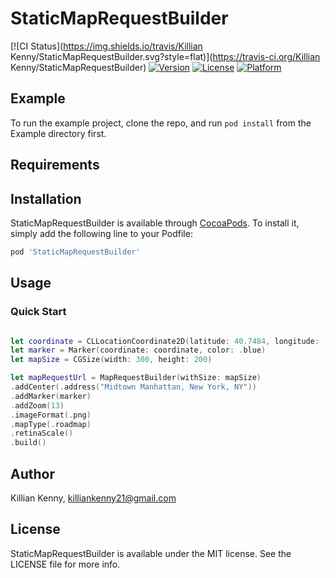 # StaticMapRequestBuilder

[![CI Status](https://img.shields.io/travis/Killian Kenny/StaticMapRequestBuilder.svg?style=flat)](https://travis-ci.org/Killian Kenny/StaticMapRequestBuilder)
[![Version](https://img.shields.io/cocoapods/v/StaticMapRequestBuilder.svg?style=flat)](https://cocoapods.org/pods/StaticMapRequestBuilder)
[![License](https://img.shields.io/cocoapods/l/StaticMapRequestBuilder.svg?style=flat)](https://cocoapods.org/pods/StaticMapRequestBuilder)
[![Platform](https://img.shields.io/cocoapods/p/StaticMapRequestBuilder.svg?style=flat)](https://cocoapods.org/pods/StaticMapRequestBuilder)

## Example

To run the example project, clone the repo, and run `pod install` from the Example directory first.

## Requirements

## Installation

StaticMapRequestBuilder is available through [CocoaPods](https://cocoapods.org). To install
it, simply add the following line to your Podfile:

```ruby
pod 'StaticMapRequestBuilder'
```

## Usage

### Quick Start

```swift

let coordinate = CLLocationCoordinate2D(latitude: 40.7484, longitude: -73.9857)
let marker = Marker(coordinate: coordinate, color: .blue)
let mapSize = CGSize(width: 300, height: 200)

let mapRequestUrl = MapRequestBuilder(withSize: mapSize)
.addCenter(.address("Midtown Manhattan, New York, NY"))
.addMarker(marker)
.addZoom(13)
.imageFormat(.png)
.mapType(.roadmap)
.retinaScale()
.build()

```

## Author

Killian Kenny, killiankenny21@gmail.com

## License

StaticMapRequestBuilder is available under the MIT license. See the LICENSE file for more info.
